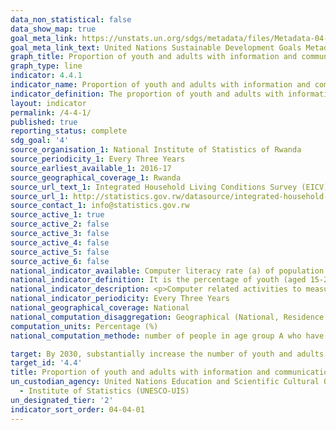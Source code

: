 ```yaml
---
data_non_statistical: false
data_show_map: true
goal_meta_link: https://unstats.un.org/sdgs/metadata/files/Metadata-04-04-01.pdf
goal_meta_link_text: United Nations Sustainable Development Goals Metadata (PDF 214 KB)
graph_title: Proportion of youth and adults with information and communications technology (ICT) skills, by type of skill
graph_type: line
indicator: 4.4.1
indicator_name: Proportion of youth and adults with information and communications technology (ICT) skills, by type of skill
indicator_definition: The proportion of youth and adults with information and communications technology (ICT) skills, by type of skill as defined as the percentage of youth (aged 15-24 years) and adults (aged 15 years and above) that have undertaken certain computer-related activities in a given time period 
layout: indicator
permalink: /4-4-1/
published: true
reporting_status: complete
sdg_goal: '4'
source_organisation_1: National Institute of Statistics of Rwanda
source_periodicity_1: Every Three Years
source_earliest_available_1: 2016-17
source_geographical_coverage_1: Rwanda
source_url_text_1: Integrated Household Living Conditions Survey (EICV)
source_url_1: http://statistics.gov.rw/datasource/integrated-household-living-conditions-survey-5-eicv-5
source_contact_1: info@statistics.gov.rw
source_active_1: true
source_active_2: false
source_active_3: false
source_active_4: false
source_active_5: false
source_active_6: false
national_indicator_available: Computer literacy rate (a) of population aged 15-24 years & (b) population aged 15 + years
national_indicator_definition: It is the percentage of youth (aged 15-24 years) and adults (aged 15 years and above) that have undertaken certain computer-related activities in a given time period (e.g. last three months). 
national_indicator_description: <p>Computer related activities to measure ICT skills include</p><p>- Copying or moving a file or folder</p><p>- Using copy and paste tools to duplicate or move information within a document</p><p>- Sending e-mails with attached files (e.g. document, picture, and video)</p><p>- Using basic arithmetic formulae in a spreadsheet</p><p>- Connecting and installing new devices (e.g. modem, camera, printer)</p><p>- Finding, downloading, installing and configuring software</p><p>- Creating electronic presentations with presentation software (including text, images, sound, video or charts)</p><p>- Transferring files between a computer and other devices</p><p>- Writing a computer program using a specialised programming language A computer refers to a desktop computer, a laptop (portable) computer or a tablet (or similar handheld computer). It does not include equipment with some embedded computing abilities, such as smart TV sets or cell phones.
national_indicator_periodicity: Every Three Years
national_geographical_coverage: National
national_computation_disaggregation: Geographical (National, Residence Urban/Rural, Province),Sex and Quintile
computation_units: Percentage (%)
national_computation_methode: number of people in age group A who have ICT skill in year T divide by population in age group A in year T

target: By 2030, substantially increase the number of youth and adults who have relevant skills, including technical and vocational skills, for employment, decent jobs and entrepreneurship
target_id: '4.4'
title: Proportion of youth and adults with information and communications technology (ICT) skills, by type of skill
un_custodian_agency: United Nations Education and Scientific Cultural Organisation
  - Institute of Statistics (UNESCO-UIS)
un_designated_tier: '2'
indicator_sort_order: 04-04-01
---
```



